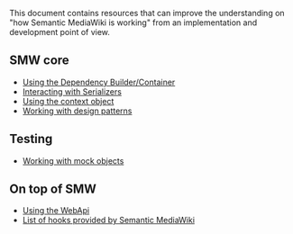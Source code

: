 This document contains resources that can improve the understanding on
"how Semantic MediaWiki is working" from an implementation and development point of view.

## SMW core

* [Using the Dependency Builder/Container](dic.md)
* [Interacting with Serializers](serializers.md)
* [Using the context object](context.md)
* [Working with design patterns](patterns.md)

## Testing

* [Working with mock objects](../../tests/phpunit/README.md)

## On top of SMW

* [Using the WebApi](api.md)
* [List of hooks provided by Semantic MediaWiki](hooks.md)
